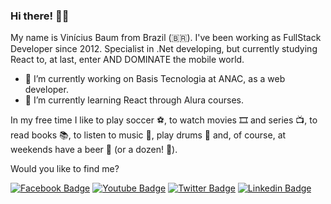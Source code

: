 ### Hi there! 🧑🏻‍

My name is Vinícius Baum from Brazil (🇧🇷). I've been working as FullStack Developer since 2012. Specialist in .Net developing, but currently studying React to, at last, enter AND DOMINATE the mobile world.

- 🔭 I’m currently working on Basis Tecnologia at ANAC, as a web developer.
- 🌱 I’m currently learning React through Alura courses.

In my free time I like to play soccer ⚽️, to watch movies 🎞️ and series 📺, to read books 📚, to listen to music 🎵, play drums 🥁 and, of course, at weekends have a beer 🍺 (or a dozen! 🍻).

Would you like to find me?

[![Facebook Badge](https://img.shields.io/badge/-Facebook-29487d?style=flat-square&logo=Facebook&link=https://www.facebook.com/vinibaum)](https://www.facebook.com/vinibaum)
[![Youtube Badge](https://img.shields.io/badge/-Youtube-FF0000?style=flat-square&labelColor=FF0000&logo=youtube&logoColor=white&link=https://youtube.com/vinibaum)](https://youtube.com/vinibaum)
[![Twitter Badge](https://img.shields.io/badge/-Twitter-1ca0f1?style=flat-square&labelColor=1ca0f1&logo=twitter&logoColor=white&link=https://twitter.com/vinibaum)](https://twitter.com/vinibaum)
[![Linkedin Badge](https://img.shields.io/badge/-LinkedIn-blue?style=flat-square&logo=Linkedin&logoColor=white&link=https://www.linkedin.com/in/vinícius-baum-4a261735)](https://www.linkedin.com/in/vinícius-baum-4a261735)

<!--
**vinibaum/vinibaum** is a ✨ _special_ ✨ repository because its `README.md` (this file) appears on your GitHub profile.

Here are some ideas to get you started:

- 🔭 I’m currently working on ...
- 🌱 I’m currently learning ...
- 👯 I’m looking to collaborate on ...
- 🤔 I’m looking for help with ...
- 💬 Ask me about ...
- 📫 How to reach me: ...
- 😄 Pronouns: ...
- ⚡ Fun fact: ...


[![Blog Badge](https://img.shields.io/badge/Blog-vinibaum.com-black)](https://vinibaum.com/blog)
-->
